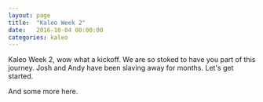 ```yaml
---
layout: page
title:  "Kaleo Week 2"
date:   2016-10-04 00:00:00
categories: kaleo
---
```


Kaleo Week 2, wow what a kickoff. We are so stoked to have you part of this journey. Josh and Andy have been slaving away for months. Let's get started.

And some more here.